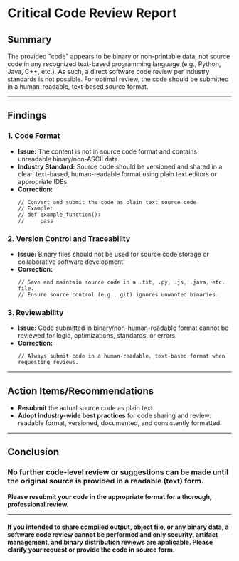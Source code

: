 # Critical Code Review Report

## Summary

The provided "code" appears to be binary or non-printable data, not source code in any recognized text-based programming language (e.g., Python, Java, C++, etc.). As such, a direct software code review per industry standards is not possible. For optimal review, the code should be submitted in a human-readable, text-based source format.

---

## Findings

### 1. **Code Format**
   - **Issue:** The content is not in source code format and contains unreadable binary/non-ASCII data.
   - **Industry Standard:** Source code should be versioned and shared in a clear, text-based, human-readable format using plain text editors or appropriate IDEs.
   - **Correction:**
     ```pseudo
     // Convert and submit the code as plain text source code
     // Example:
     // def example_function():
     //     pass
     ```

### 2. **Version Control and Traceability**
   - **Issue:** Binary files should not be used for source code storage or collaborative software development.
   - **Correction:**
     ```pseudo
     // Save and maintain source code in a .txt, .py, .js, .java, etc. file.
     // Ensure source control (e.g., git) ignores unwanted binaries.
     ```

### 3. **Reviewability**
   - **Issue:** Code submitted in binary/non-human-readable format cannot be reviewed for logic, optimizations, standards, or errors.
   - **Correction:**
     ```pseudo
     // Always submit code in a human-readable, text-based format when requesting reviews.
     ```

---

## Action Items/Recommendations

- **Resubmit** the actual source code as plain text.
- **Adopt industry-wide best practices** for code sharing and review: readable format, versioned, documented, and consistently formatted.

---

## Conclusion

### No further code-level review or suggestions can be made until the original source is provided in a readable (text) form.  
**Please resubmit your code in the appropriate format for a thorough, professional review.**

---

#### If you intended to share compiled output, object file, or any binary data, a software code review cannot be performed and only security, artifact management, and binary distribution reviews are applicable. Please clarify your request or provide the code in source form.
